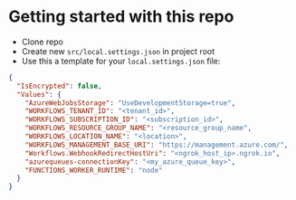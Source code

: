 # Getting started with this repo

- Clone repo
- Create new `src/local.settings.json` in project root
- Use this a template for your `local.settings.json` file:

```json
{
  "IsEncrypted": false,
  "Values": {
    "AzureWebJobsStorage": "UseDevelopmentStorage=true",
    "WORKFLOWS_TENANT_ID": "<tenant_id>",
    "WORKFLOWS_SUBSCRIPTION_ID": "<subscription_id>",
    "WORKFLOWS_RESOURCE_GROUP_NAME": "<resource_group_name",
    "WORKFLOWS_LOCATION_NAME": "<location>",
    "WORKFLOWS_MANAGEMENT_BASE_URI": "https://management.azure.com/",
    "Workflows.WebhookRedirectHostUri": "<ngrok_host_ip>.ngrok.io",
    "azurequeues-connectionKey": "<my_azure_queue_key>",
    "FUNCTIONS_WORKER_RUNTIME": "node"
  }
}
```